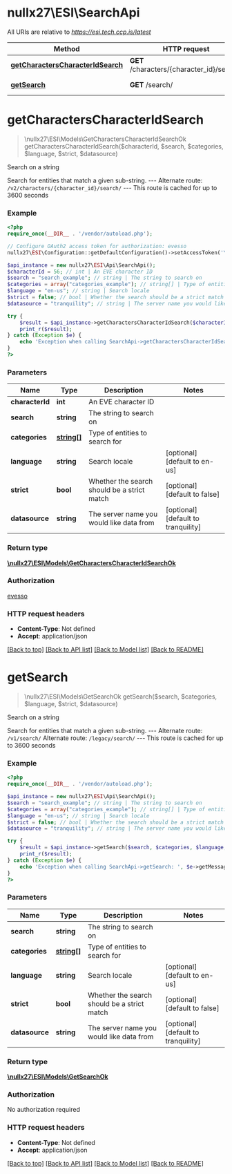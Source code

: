 # nullx27\ESI\SearchApi

All URIs are relative to *https://esi.tech.ccp.is/latest*

Method | HTTP request | Description
------------- | ------------- | -------------
[**getCharactersCharacterIdSearch**](SearchApi.md#getCharactersCharacterIdSearch) | **GET** /characters/{character_id}/search/ | Search on a string
[**getSearch**](SearchApi.md#getSearch) | **GET** /search/ | Search on a string


# **getCharactersCharacterIdSearch**
> \nullx27\ESI\Models\GetCharactersCharacterIdSearchOk getCharactersCharacterIdSearch($characterId, $search, $categories, $language, $strict, $datasource)

Search on a string

Search for entities that match a given sub-string.  ---  Alternate route: `/v2/characters/{character_id}/search/`   ---  This route is cached for up to 3600 seconds

### Example
```php
<?php
require_once(__DIR__ . '/vendor/autoload.php');

// Configure OAuth2 access token for authorization: evesso
nullx27\ESI\Configuration::getDefaultConfiguration()->setAccessToken('YOUR_ACCESS_TOKEN');

$api_instance = new nullx27\ESI\Api\SearchApi();
$characterId = 56; // int | An EVE character ID
$search = "search_example"; // string | The string to search on
$categories = array("categories_example"); // string[] | Type of entities to search for
$language = "en-us"; // string | Search locale
$strict = false; // bool | Whether the search should be a strict match
$datasource = "tranquility"; // string | The server name you would like data from

try {
    $result = $api_instance->getCharactersCharacterIdSearch($characterId, $search, $categories, $language, $strict, $datasource);
    print_r($result);
} catch (Exception $e) {
    echo 'Exception when calling SearchApi->getCharactersCharacterIdSearch: ', $e->getMessage(), PHP_EOL;
}
?>
```

### Parameters

Name | Type | Description  | Notes
------------- | ------------- | ------------- | -------------
 **characterId** | **int**| An EVE character ID |
 **search** | **string**| The string to search on |
 **categories** | [**string[]**](../Model/string.md)| Type of entities to search for |
 **language** | **string**| Search locale | [optional] [default to en-us]
 **strict** | **bool**| Whether the search should be a strict match | [optional] [default to false]
 **datasource** | **string**| The server name you would like data from | [optional] [default to tranquility]

### Return type

[**\nullx27\ESI\Models\GetCharactersCharacterIdSearchOk**](../Model/GetCharactersCharacterIdSearchOk.md)

### Authorization

[evesso](../../README.md#evesso)

### HTTP request headers

 - **Content-Type**: Not defined
 - **Accept**: application/json

[[Back to top]](#) [[Back to API list]](../../README.md#documentation-for-api-endpoints) [[Back to Model list]](../../README.md#documentation-for-models) [[Back to README]](../../README.md)

# **getSearch**
> \nullx27\ESI\Models\GetSearchOk getSearch($search, $categories, $language, $strict, $datasource)

Search on a string

Search for entities that match a given sub-string.  ---  Alternate route: `/v1/search/`  Alternate route: `/legacy/search/`   ---  This route is cached for up to 3600 seconds

### Example
```php
<?php
require_once(__DIR__ . '/vendor/autoload.php');

$api_instance = new nullx27\ESI\Api\SearchApi();
$search = "search_example"; // string | The string to search on
$categories = array("categories_example"); // string[] | Type of entities to search for
$language = "en-us"; // string | Search locale
$strict = false; // bool | Whether the search should be a strict match
$datasource = "tranquility"; // string | The server name you would like data from

try {
    $result = $api_instance->getSearch($search, $categories, $language, $strict, $datasource);
    print_r($result);
} catch (Exception $e) {
    echo 'Exception when calling SearchApi->getSearch: ', $e->getMessage(), PHP_EOL;
}
?>
```

### Parameters

Name | Type | Description  | Notes
------------- | ------------- | ------------- | -------------
 **search** | **string**| The string to search on |
 **categories** | [**string[]**](../Model/string.md)| Type of entities to search for |
 **language** | **string**| Search locale | [optional] [default to en-us]
 **strict** | **bool**| Whether the search should be a strict match | [optional] [default to false]
 **datasource** | **string**| The server name you would like data from | [optional] [default to tranquility]

### Return type

[**\nullx27\ESI\Models\GetSearchOk**](../Model/GetSearchOk.md)

### Authorization

No authorization required

### HTTP request headers

 - **Content-Type**: Not defined
 - **Accept**: application/json

[[Back to top]](#) [[Back to API list]](../../README.md#documentation-for-api-endpoints) [[Back to Model list]](../../README.md#documentation-for-models) [[Back to README]](../../README.md)

